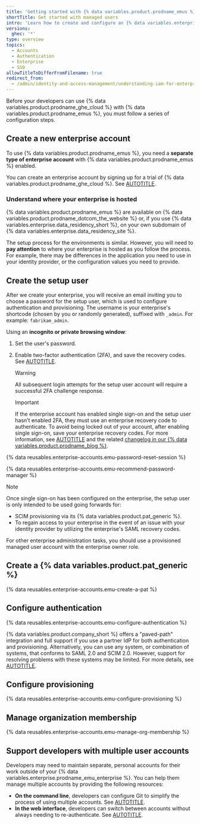 ```yaml
---
title: 'Getting started with {% data variables.product.prodname_emus %}'
shortTitle: Get started with managed users
intro: 'Learn how to create and configure an {% data variables.enterprise.prodname_emu_enterprise %}.'
versions:
  ghec: '*'
type: overview
topics:
  - Accounts
  - Authentication
  - Enterprise
  - SSO
allowTitleToDifferFromFilename: true
redirect_from:
  - /admin/identity-and-access-management/understanding-iam-for-enterprises/getting-started-with-enterprise-managed-users
---
```


Before your developers can use {% data variables.product.prodname_ghe_cloud %} with {% data variables.product.prodname_emus %}, you must follow a series of configuration steps.

## Create a new enterprise account

To use {% data variables.product.prodname_emus %}, you need a **separate type of enterprise account** with {% data variables.product.prodname_emus %} enabled.

You can create an enterprise account by signing up for a trial of {% data variables.product.prodname_ghe_cloud %}. See [AUTOTITLE](/admin/overview/setting-up-a-trial-of-github-enterprise-cloud).

### Understand where your enterprise is hosted

{% data variables.product.prodname_emus %} are available on {% data variables.product.prodname_dotcom_the_website %} or, if you use {% data variables.enterprise.data_residency_short %}, on your own subdomain of {% data variables.enterprise.data_residency_site %}.

The setup process for the environments is similar. However, you will need to **pay attention** to where your enterprise is hosted as you follow the process. For example, there may be differences in the application you need to use in your identity provider, or the configuration values you need to provide.

## Create the setup user

After we create your enterprise, you will receive an email inviting you to choose a password for the setup user, which is used to configure authentication and provisioning. The username is your enterprise's shortcode (chosen by you or randomly generated), suffixed with `_admin`. For example: `fabrikam_admin`.

Using an **incognito or private browsing window**:

1. Set the user's password.
1. Enable two-factor authentication (2FA), and save the recovery codes. See [AUTOTITLE](/authentication/securing-your-account-with-two-factor-authentication-2fa/configuring-two-factor-authentication).

   > [!WARNING]
   > All subsequent login attempts for the setup user account will require a successful 2FA challenge response.

   > [!IMPORTANT]
   > If the enterprise account has enabled single sign-on and the setup user hasn’t enabled 2FA, they must use an enterprise recovery code to authenticate. To avoid being locked out of your account, after enabling single sign-on, save your enterprise recovery codes. For more information, see [AUTOTITLE](/admin/managing-iam/managing-recovery-codes-for-your-enterprise/downloading-your-enterprise-accounts-single-sign-on-recovery-codes#downloading-codes-for-an-enterprise-with-enterprise-managed-users) and the related [changelog in our {% data variables.product.prodname_blog %}](https://github.blog/changelog/2025-01-17-setup-user-for-emu-enterprises-requires-2fa-or-use-of-a-recovery-code/).

{% data reusables.enterprise-accounts.emu-password-reset-session %}

{% data reusables.enterprise-accounts.emu-recommend-password-manager %}

   > [!NOTE]
   > Once single sign-on has been configured on the enterprise, the setup user is only intended to be used going forwards for:
   >
   > * SCIM provisioning via its {% data variables.product.pat_generic %}.
   > * To regain access to your enterprise in the event of an issue with your identity provider by utilizing the enterprise's SAML recovery codes.
   >
   > For other enterprise administration tasks, you should use a provisioned managed user account with the enterprise owner role.

## Create a {% data variables.product.pat_generic %}

{% data reusables.enterprise-accounts.emu-create-a-pat %}

## Configure authentication

{% data reusables.enterprise-accounts.emu-configure-authentication %}

{% data variables.product.company_short %} offers a "paved-path" integration and full support if you use a partner IdP for both authentication and provisioning. Alternatively, you can use any system, or combination of systems, that conforms to SAML 2.0 and SCIM 2.0. However, support for resolving problems with these systems may be limited. For more details, see [AUTOTITLE](/admin/identity-and-access-management/understanding-iam-for-enterprises/about-enterprise-managed-users#identity-management-systems).

## Configure provisioning

{% data reusables.enterprise-accounts.emu-configure-provisioning %}

## Manage organization membership

{% data reusables.enterprise-accounts.emu-manage-org-membership %}

## Support developers with multiple user accounts

Developers may need to maintain separate, personal accounts for their work outside of your {% data variables.enterprise.prodname_emu_enterprise %}. You can help them manage multiple accounts by providing the following resources:

* **On the command line**, developers can configure Git to simplify the process of using multiple accounts. See [AUTOTITLE](/account-and-profile/setting-up-and-managing-your-personal-account-on-github/managing-your-personal-account/managing-multiple-accounts).
* **In the web interface**, developers can switch between accounts without always needing to re-authenticate. See [AUTOTITLE](/authentication/keeping-your-account-and-data-secure/switching-between-accounts).
